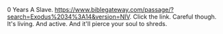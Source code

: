 0 Years A Slave. https://www.biblegateway.com/passage/?search=Exodus%2034%3A14&version=NIV. Click the link. Careful though. It's living. And active. And it'll pierce your soul to shreds.